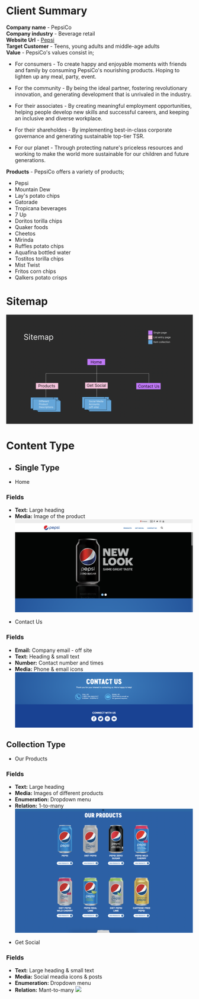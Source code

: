 # Client Summary 

**Company name** - PepsiCo <br/>
**Company industry** - Beverage retail <br/>
**Website Url** - [Pepsi](https://www.pepsi.ca/) <br/>
**Target Customer** - Teens, young adults and middle-age adults <br/>
**Value** - PepsiCo's values consist in; <br/>

*  For consumers - To create happy and enjoyable moments with friends and family by consuming PepsiCo's nourishing products. Hoping to lighten up any meal, party, event. 

* For the community - By being the ideal partner, fostering revolutionary innovation, and generating development that is unrivaled in the industry. 

* For their associates - By creating meaningful employment opportunities, helping people develop new skills and successful careers, and keeping an inclusive and diverse workplace.

* For their shareholdes - By implementing best-in-class corporate governance and generating sustainable top-tier TSR.

* For our planet - Through protecting nature's priceless resources and working to make the world more sustainable for our children and future generations.

**Products** - PepsiCo offers a variety of products; 

* Pepsi
* Mountain Dew
* Lay's potato chips
* Gatorade
* Tropicana beverages
* 7 Up
* Doritos torilla chips
* Quaker foods
* Cheetos
* Mirinda
* Ruffles potato chips
* Aquafina bottled water
* Tostitos torilla chips
* Mist Twist
* Fritos corn chips
* Qalkers potato crisps

# Sitemap

![](/Screenshots/sitemap.png)


# Content Type
- ## **Single Type**

* Home
### Fields
- **Text:** Large heading
- **Media:** Image of the product
![](/Screenshots/homepage.png)

* Contact Us
### Fields
- **Email:** Company email - off site
- **Text:** Heading & small text
- **Number:** Contact number and times
- **Media:** Phone & email icons
![](/Screenshots/contact-us.png)


## **Collection Type**

* Our Products
### Fields
- **Text:** Large heading
- **Media:** Images of different products
- **Enumeration:** Dropdown menu
- **Relation:** 1-to-many
![](/Screenshots/products.png)

* Get Social
### Fields
- **Text:** Large heading & small text
- **Media:** Social meadia icons & posts
- **Enumeration:** Dropdown menu
- **Relation:** Mant-to-many
![](/Screenshots/get-social.png)